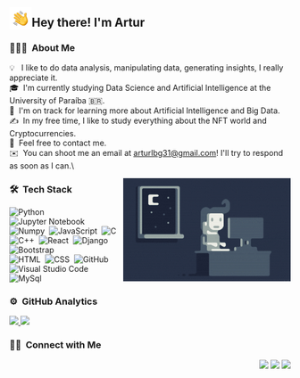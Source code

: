 <img alt="Night Coding" src="./assets/Hand%20Wave.gif" width='40' align="left"/><h2>Hey there! I'm Artur</h2>

<!-- ## 👋 &nbsp;Hey there! I'm Artur -->

### 👨🏻‍💻 &nbsp;About Me

💡 &nbsp; I like to do data analysis, manipulating data, generating insights, I really appreciate it.\
🎓 &nbsp;I'm currently studying Data Science and Artificial Intelligence at the University of Paraíba :brazil:.\
🌱 &nbsp;I'm on track for learning more about Artificial Intelligence and Big Data.\
✍️ &nbsp;In my free time, I like to study everything about the NFT world and Cryptocurrencies.\
💬 &nbsp;Feel free to contact me.\
✉️ &nbsp;You can shoot me an email at arturlbg31@gmail.com! I'll try to respond as soon as I can.\

<img alt="Night Coding" src="https://raw.githubusercontent.com/AVS1508/AVS1508/master/assets/Night-Coding.gif" align="right"/>

### 🛠 &nbsp;Tech Stack

![Python](https://img.shields.io/badge/-Python-05122A?style=flat&logo=python)&nbsp;
![Jupyter Notebook](https://img.shields.io/badge/-Jupyter%20Notebook-05122A?style=flat&logo=jupyter)&nbsp;
![Numpy](https://img.shields.io/badge/-Numpy-05122A?style=flat&logo=numpy)&nbsp;
![JavaScript](https://img.shields.io/badge/-JavaScript-05122A?style=flat&logo=javascript)&nbsp;
![C](https://img.shields.io/badge/-C-05122A?style=flat&logo=C&logoColor=A8B9CC)&nbsp;
![C++](https://img.shields.io/badge/-C++-05122A?style=flat&logo=C%2B%2B&logoColor=00599C)&nbsp;
![React](https://img.shields.io/badge/-React-05122A?style=flat&logo=react)&nbsp;
![Django](https://img.shields.io/badge/-Django-05122A?style=flat&logo=django&logoColor=092E20)&nbsp;
![Bootstrap](https://img.shields.io/badge/-Bootstrap-05122A?style=flat&logo=bootstrap&logoColor=563D7C)\
![HTML](https://img.shields.io/badge/-HTML-05122A?style=flat&logo=HTML5)&nbsp;
![CSS](https://img.shields.io/badge/-CSS-05122A?style=flat&logo=CSS3&logoColor=1572B6)&nbsp;
![GitHub](https://img.shields.io/badge/-GitHub-05122A?style=flat&logo=github)&nbsp;
![Visual Studio Code](https://img.shields.io/badge/-Visual%20Studio%20Code-05122A?style=flat&logo=visual-studio-code&logoColor=007ACC)&nbsp;
![MySql](https://img.shields.io/badge/-MySql-05122A?style=flat&logo=MySql)&nbsp;


### ⚙️ &nbsp;GitHub Analytics

<p align="left">
<a href="https://github.com/arturlbg">
  <img height="180em" src="https://github-readme-stats-eight-theta.vercel.app/api?username=arturlbg&show_icons=true&theme=algolia&include_all_commits=true&count_private=true"/>
  <img height="180em" src="https://github-readme-stats-eight-theta.vercel.app/api/top-langs/?username=arturlbg&layout=compact&langs_count=8&theme=algolia"/>
</a>
</p>

### 🤝🏻 &nbsp;Connect with Me

<p align="right">
<a href="https://linkedin.com/in/arturlbg"><img src="https://img.shields.io/badge/-Artur%20Luis-0077B5?style=flat&logo=Linkedin&logoColor=white"/></a>
<a href="mailto:arturlbg31@gmail.com"><img src="https://img.shields.io/badge/-arturlbg@gmail.com-D14836?style=flat&logo=Gmail&logoColor=white"/></a>
<a href="https://instagram.com/arturluis7"><img src="https://img.shields.io/badge/-@arturluis7-E4405F?style=flat&logo=Instagram&logoColor=white"/></a>
</p>
